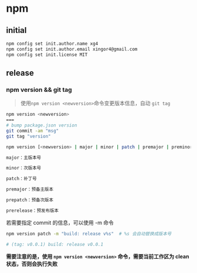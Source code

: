 # npm

## initial

```bash
npm config set init.author.name xg4
npm config set init.author.email xingor4@gmail.com
npm config set init.license MIT
```

## release

### npm version && git tag

> 使用`npm version <newversion>`命令变更版本信息，自动 `git tag`

```bash
npm version <newversion>
===
# bump package.json version
git commit -am "msg"
git tag "version"
```

```bash
npm version [<newversion> | major | minor | patch | premajor | preminor | prepatch | prerelease [--preid=<prerelease-id>] | from-git]

major：主版本号

minor：次版本号

patch：补丁号

premajor：预备主版本

prepatch：预备次版本

prerelease：预发布版本
```

若需要指定 commit 的信息，可以使用 -m 命令

```bash
npm version patch -m "build: release v%s"  # %s 会自动替换成版本号

# (tag: v0.0.1) build: release v0.0.1
```

**需要注意的是，使用 `npm version <newversion>` 命令，需要当前工作区为 clean 状态，否则会执行失败**
